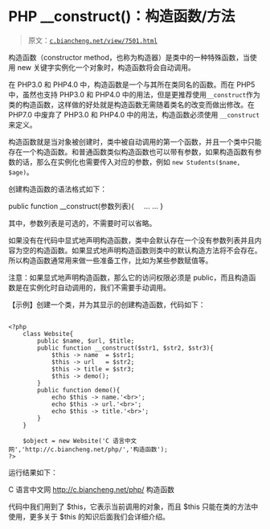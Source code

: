 # PHP __construct()：构造函数/方法

> 原文：[`c.biancheng.net/view/7501.html`](http://c.biancheng.net/view/7501.html)

构造函数（constructor method，也称为构造器）是类中的一种特殊函数，当使用 new 关键字实例化一个对象时，构造函数将会自动调用。

在 PHP3.0 和 PHP4.0 中，构造函数是一个与其所在类同名的函数。而在 PHP5 中，虽然也支持 PHP3.0 和 PHP4.0 中的用法，但是更推荐使用`__construct`作为类的构造函数，这样做的好处就是构造函数无需随着类名的改变而做出修改。在 PHP7.0 中废弃了 PHP3.0 和 PHP4.0 中的用法，构造函数必须使用 `__construct` 来定义。

构造函数就是当对象被创建时，类中被自动调用的第一个函数，并且一个类中只能存在一个构造函数。和普通函数类似构造函数也可以带有参数，如果构造函数有参数的话，那么在实例化也需要传入对应的参数，例如 `new Students($name, $age)`。

创建构造函数的语法格式如下：

public function __construct(参数列表){
    ... ...
}

其中，参数列表是可选的，不需要时可以省略。

如果没有在代码中显式地声明构造函数，类中会默认存在一个没有参数列表并且内容为空的构造函数。如果显式地声明构造函数则类中的默认构造方法将不会存在。所以构造函数通常用来做一些准备工作，比如为某些参数赋值等。

注意：如果显式地声明构造函数，那么它的访问权限必须是 public，而且构造函数是在实例化时自动调用的，我们不需要手动调用。

【示例】创建一个类，并为其显示的创建构造函数，代码如下：

```

<?php
    class Website{
        public $name, $url, $title;
        public function __construct($str1, $str2, $str3){
            $this -> name  = $str1;
            $this -> url   = $str2;
            $this -> title = $str3;
            $this -> demo();
        }
        public function demo(){
            echo $this -> name.'<br>';
            echo $this -> url.'<br>';
            echo $this -> title.'<br>';
        }
    }

    $object = new Website('C 语言中文网','http://c.biancheng.net/php/','构造函数');
?>
```

运行结果如下：

C 语言中文网
http://c.biancheng.net/php/
构造函数

代码中我们用到了 $this，它表示当前调用的对象，而且 $this 只能在类的方法中使用，更多关于 $this 的知识后面我们会详细介绍。